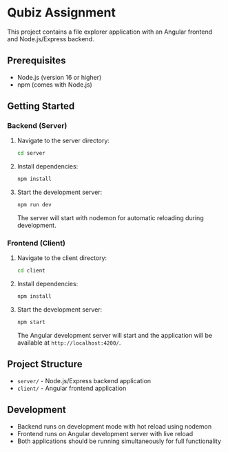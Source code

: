 # Qubiz Assignment

This project contains a file explorer application with an Angular frontend and Node.js/Express backend.

## Prerequisites

- Node.js (version 16 or higher)
- npm (comes with Node.js)

## Getting Started

### Backend (Server)

1. Navigate to the server directory:
   ```bash
   cd server
   ```

2. Install dependencies:
   ```bash
   npm install
   ```

3. Start the development server:
   ```bash
   npm run dev
   ```
   
   The server will start with nodemon for automatic reloading during development.

### Frontend (Client)

1. Navigate to the client directory:
   ```bash
   cd client
   ```

2. Install dependencies:
   ```bash
   npm install
   ```

3. Start the development server:
   ```bash
   npm start
   ```
   
   The Angular development server will start and the application will be available at `http://localhost:4200/`.

## Project Structure

- `server/` - Node.js/Express backend application
- `client/` - Angular frontend application

## Development

- Backend runs on development mode with hot reload using nodemon
- Frontend runs on Angular development server with live reload
- Both applications should be running simultaneously for full functionality
